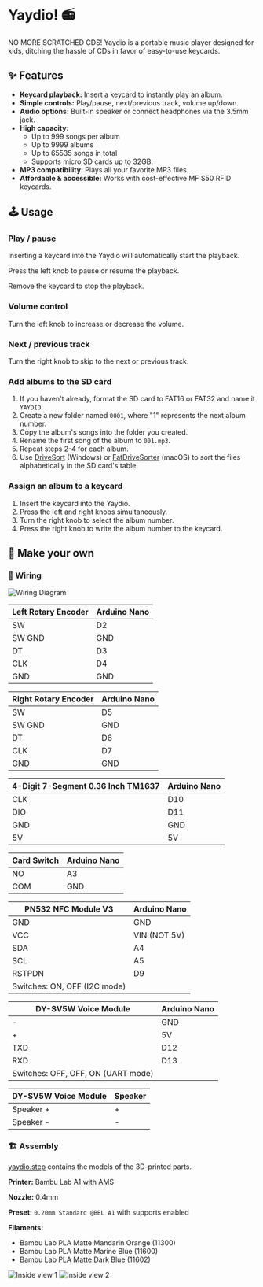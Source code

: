 # Yaydio! 📻
NO MORE SCRATCHED CDS! Yaydio is a portable music player designed for kids, ditching the hassle of CDs in favor of easy-to-use keycards.


## ✨ Features
- **Keycard playback:** Insert a keycard to instantly play an album.
- **Simple controls:** Play/pause, next/previous track, volume up/down.
- **Audio options:** Built-in speaker or connect headphones via the 3.5mm jack.
- **High capacity:**
    - Up to 999 songs per album
    - Up to 9999 albums
    - Up to 65535 songs in total
    - Supports micro SD cards up to 32GB.
- **MP3 compatibility:** Plays all your favorite MP3 files.
- **Affordable & accessible:** Works with cost-effective MF S50 RFID keycards.


## 🕹️ Usage

### Play / pause
Inserting a keycard into the Yaydio will automatically start the playback.

Press the left knob to pause or resume the playback.

Remove the keycard to stop the playback.


### Volume control
Turn the left knob to increase or decrease the volume.


### Next / previous track
Turn the right knob to skip to the next or previous track.


### Add albums to the SD card

1.  If you haven't already, format the SD card to FAT16 or FAT32 and name it `YAYDIO`.
2.  Create a new folder named `0001`, where "1" represents the next album number.
3.  Copy the album's songs into the folder you created.
4.  Rename the first song of the album to `001.mp3`.
5.  Repeat steps 2-4 for each album.
6.  Use [DriveSort](https://www.anerty.net/software/file/DriveSort/?lang=en) (Windows) or [FatDriveSorter](https://fat-drive-sorter.netlify.app) (macOS) to sort the files alphabetically in the SD card's table.


### Assign an album to a keycard

1. Insert the keycard into the Yaydio.
2. Press the left and right knobs simultaneously.
3. Turn the right knob to select the album number.
4. Press the right knob to write the album number to the keycard.


## 🔨 Make your own

### 🧵 Wiring

![Wiring Diagram](images/wiring_diagram.png)

| Left Rotary Encoder | Arduino Nano |
| ------------------- | ------------ |
| SW                  | D2           |
| SW GND              | GND          |
| DT                  | D3           |
| CLK                 | D4           |
| GND                 | GND          |

| Right Rotary Encoder | Arduino Nano |
| -------------------- | ------------ |
| SW                   | D5           |
| SW GND               | GND          |
| DT                   | D6           |
| CLK                  | D7           |
| GND                  | GND          |

| 4-Digit 7-Segment 0.36 Inch TM1637 | Arduino Nano |
| ---------------------------------- | ------------ |
| CLK                                | D10          |
| DIO                                | D11          |
| GND                                | GND          |
| 5V                                 | 5V           |

| Card Switch | Arduino Nano |
| ----------- | ------------ |
| NO          | A3           |
| COM         | GND          |

| PN532 NFC Module V3 | Arduino Nano |
| ------------------- | ------------ |
| GND                 | GND          |
| VCC                 | VIN (NOT 5V) |
| SDA                 | A4           |
| SCL                 | A5           |
| RSTPDN              | D9           |
| Switches: ON, OFF (I2C mode)       |

| DY-SV5W Voice Module  | Arduino Nano |
| --------------------- | ------------ |
| -                     | GND          |
| +                     | 5V           |
| TXD                   | D12          |
| RXD                   | D13          |
| Switches: OFF, OFF, ON (UART mode)   |

| DY-SV5W Voice Module  | Speaker      |
| --------------------- | ------------ |
| Speaker +             | +            |
| Speaker -             | -            |


### 🏗️ Assembly

[yaydio.step](yaydio.step) contains the models of the 3D-printed parts.

**Printer:** Bambu Lab A1 with AMS

**Nozzle:** 0.4mm

**Preset:** `0.20mm Standard @BBL A1` with supports enabled

**Filaments:**
- Bambu Lab PLA Matte Mandarin Orange (11300)
- Bambu Lab PLA Matte Marine Blue (11600)
- Bambu Lab PLA Matte Dark Blue (11602)

![Inside view 1](images/inside_view_1.jpg)
![Inside view 2](images/inside_view_2.jpg)
